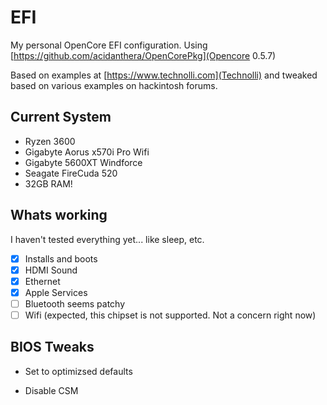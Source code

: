 # EFI

My personal OpenCore EFI configuration. Using [https://github.com/acidanthera/OpenCorePkg](Opencore 0.5.7)

Based on examples at [https://www.technolli.com](Technolli) and tweaked based on various examples on hackintosh forums.

## Current System

* Ryzen 3600
* Gigabyte Aorus x570i Pro Wifi
* Gigabyte 5600XT Windforce
* Seagate FireCuda 520
* 32GB RAM!

## Whats working

I haven't tested everything yet... like sleep, etc.

- [x] Installs and boots
- [x] HDMI Sound
- [x] Ethernet
- [x] Apple Services
- [ ] Bluetooth seems patchy
- [ ] Wifi (expected, this chipset is not supported. Not a concern right now)

## BIOS Tweaks

* Set to optimizsed defaults

* Disable CSM
